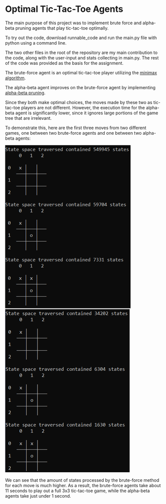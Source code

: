 # Optimal Tic-Tac-Toe Agents

The main purpose of this project was to implement brute force and alpha-beta pruning agents that play tic-tac-toe optimally.

To try out the code, download runnable_code and run the main.py file with python using a command line.

The two other files in the root of the repository are my main contribution to the code, along with the user-input and stats collecting in main.py. The rest of the code was provided as the basis for the assignment.

The brute-force agent is an optimal tic-tac-toe player utilizing the [minimax algorithm](https://en.wikipedia.org/wiki/Minimax).

The alpha-beta agent improves on the brute-force agent by implementing [alpha-beta pruning](https://en.wikipedia.org/wiki/Alpha%E2%80%93beta_pruning).

Since they both make optimal choices, the moves made by these two as tic-tac-toe players are not different. However, the execution time for the alpha-beta agent is significantly lower, since it ignores large portions of the game tree that are irrelevant.

To demonstrate this, here are the first three moves from two different games, one between two brute-force agents and one between two alpha-beta agents:

<img src="https://github.com/cmgodwin/tic-tac-toe_agents/blob/main/agent_output/brute_force_moves.png?raw=true" height=527><img src="https://github.com/cmgodwin/tic-tac-toe_agents/blob/main/agent_output/alpha-beta_moves.png?raw=true">

We can see that the amount of states processed by the brute-force method for each move is much higher. As a result, the brute-force agents take about 11 seconds to play out a full 3x3 tic-tac-toe game, while the alpha-beta agents take just under 1 second. 
